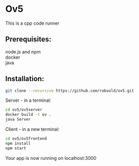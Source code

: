 # Ov5

This is a cpp code runner
## Prerequisites:
node.js and npm  
docker  
java
## Installation:
```bash
git clone --recursive https://github.com/robvold/ov5.git
```

Server - in a terminal:
```bash
cd ov5/ov5server
docker build -t ov .
java Server
```
Client - in a new terminal:
```bash
cd ov5/ov5frontend
npm install
npm start
```
Your app is now running on localhost:3000
